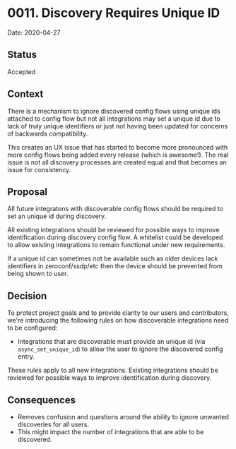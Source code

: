 # 0011. Discovery Requires Unique ID

Date: 2020-04-27

## Status

Accepted

## Context

There is a mechanism to ignore discovered config flows using unique ids attached to config flow
but not all integrations may set a unique id due to lack of truly unique identifiers
or just not having been updated for concerns of backwards compatibility.

This creates an UX issue that has started to become more pronounced with more config flows
being added every release (which is awesome!). The real issue is not all discovery processes 
are created equal and that becomes an issue for consistency.

## Proposal

All future integratons with discoverable config flows should be required to set an
unique id during discovery.

All existing integrations should be reviewed for possible ways to improve identification
during discovery config flow. A whitelist could be developed to allow existing integrations
to remain functional under new requirements.

If a unique id can sometimes not be available such as older devices lack identifiers in 
zeroconf/ssdp/etc then the device should be prevented from being shown to user.

## Decision

To protect project goals and to provide clarity to our users and contributors,
we're introducing the following rules on how discoverable integrations need to be configured:

- Integrations that are discoverable must provide an unique id (via `async_set_unique_id`) 
to allow the user to ignore the discovered config entry.

These rules apply to all new integrations. Existing integrations should be reviewed 
for possible ways to improve identification during discovery.

## Consequences

- Removes confusion and questions around the ability to ignore unwanted discoveries
  for all users.
- This might impact the number of integrations that are able to be discovered.
